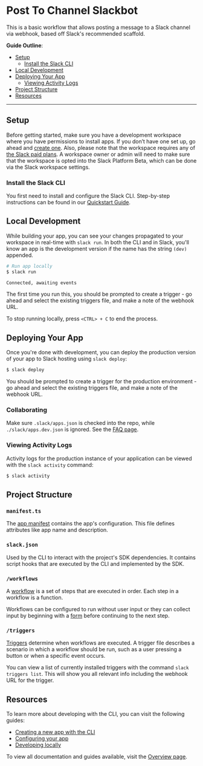 # Post To Channel Slackbot

This is a basic workflow that allows posting a message to a Slack channel via
webhook, based off Slack's recommended scaffold.

**Guide Outline**:

- [Setup](#setup)
  - [Install the Slack CLI](#install-the-slack-cli)
- [Local Development](#local-development)
- [Deploying Your App](#deploying-your-app)
  - [Viewing Activity Logs](#viewing-activity-logs)
- [Project Structure](#project-structure)
- [Resources](#resources)

---

## Setup

Before getting started, make sure you have a development workspace where you
have permissions to install apps. If you don’t have one set up, go ahead and
[create one](https://slack.com/create). Also, please note that the workspace
requires any of [the Slack paid plans](https://slack.com/pricing). A workspace
owner or admin will need to make sure that the workspace is opted into the Slack
Platform Beta, which can be done via the Slack workspace settings.

### Install the Slack CLI

You first need to install and configure the Slack CLI. Step-by-step instructions
can be found in our [Quickstart Guide](https://api.slack.com/future/quickstart).

## Local Development

While building your app, you can see your changes propagated to your workspace
in real-time with `slack run`. In both the CLI and in Slack, you'll know an app
is the development version if the name has the string `(dev)` appended.

```zsh
# Run app locally
$ slack run

Connected, awaiting events
```

The first time you run this, you should be prompted to create a trigger - go
ahead and select the existing triggers file, and make a note of the webhook URL.

To stop running locally, press `<CTRL> + C` to end the process.

## Deploying Your App

Once you're done with development, you can deploy the production version of your
app to Slack hosting using `slack deploy`:

```zsh
$ slack deploy
```

You should be prompted to create a trigger for the production environment - go
ahead and select the existing triggers file, and make a note of the webhook URL.

### Collaborating

Make sure `.slack/apps.json` is checked into the repo, while
`./slack/apps.dev.json` is ignored. See the
[FAQ page](https://api.slack.com/future/faq#collaboration).

### Viewing Activity Logs

Activity logs for the production instance of your application can be viewed with
the `slack activity` command:

```zsh
$ slack activity
```

## Project Structure

### `manifest.ts`

The [app manifest](https://api.slack.com/future/manifest) contains the app's
configuration. This file defines attributes like app name and description.

### `slack.json`

Used by the CLI to interact with the project's SDK dependencies. It contains
script hooks that are executed by the CLI and implemented by the SDK.

### `/workflows`

A [workflow](https://api.slack.com/future/workflows) is a set of steps that are
executed in order. Each step in a workflow is a function.

Workflows can be configured to run without user input or they can collect input
by beginning with a [form](https://api.slack.com/future/forms) before continuing
to the next step.

### `/triggers`

[Triggers](https://api.slack.com/future/triggers) determine when workflows are
executed. A trigger file describes a scenario in which a workflow should be run,
such as a user pressing a button or when a specific event occurs.

You can view a list of currently installed triggers with the command
`slack triggers list`. This will show you all relevant info including the
webhook URL for the trigger.

## Resources

To learn more about developing with the CLI, you can visit the following guides:

- [Creating a new app with the CLI](https://api.slack.com/future/create)
- [Configuring your app](https://api.slack.com/future/manifest)
- [Developing locally](https://api.slack.com/future/run)

To view all documentation and guides available, visit the
[Overview page](https://api.slack.com/future/overview).
